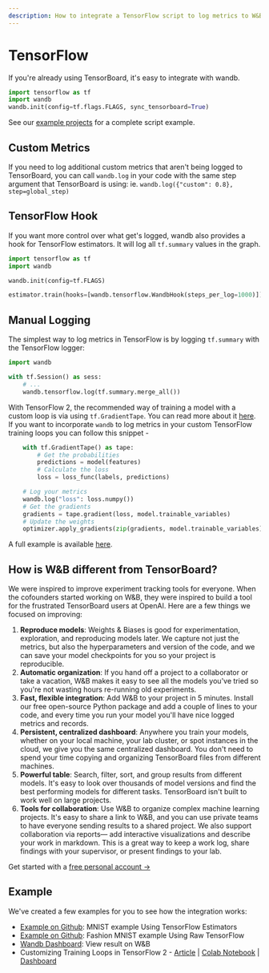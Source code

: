```yaml
---
description: How to integrate a TensorFlow script to log metrics to W&B
---
```


# TensorFlow

If you're already using TensorBoard, it's easy to integrate with wandb.

```python
import tensorflow as tf
import wandb
wandb.init(config=tf.flags.FLAGS, sync_tensorboard=True)
```

See our [example projects](../examples.md) for a complete script example.

## Custom Metrics

If you need to log additional custom metrics that aren't being logged to TensorBoard, you can call `wandb.log` in your code with the same step argument that TensorBoard is using: ie. `wandb.log({"custom": 0.8}, step=global_step)`

## TensorFlow Hook

If you want more control over what get's logged, wandb also provides a hook for TensorFlow estimators. It will log all `tf.summary` values in the graph.

```python
import tensorflow as tf
import wandb

wandb.init(config=tf.FLAGS)

estimator.train(hooks=[wandb.tensorflow.WandbHook(steps_per_log=1000)])
```

## Manual Logging

The simplest way to log metrics in TensorFlow is by logging `tf.summary` with the TensorFlow logger:

```python
import wandb

with tf.Session() as sess:
    # ...
    wandb.tensorflow.log(tf.summary.merge_all())
```

With TensorFlow 2, the recommended way of training a model with a custom loop is via using `tf.GradientTape`. You can read more about it [here](https://www.tensorflow.org/tutorials/customization/custom_training_walkthrough). If you want to incorporate `wandb` to log metrics in your custom TensorFlow training loops you can follow this snippet -

```python
    with tf.GradientTape() as tape:
        # Get the probabilities
        predictions = model(features)
        # Calculate the loss
        loss = loss_func(labels, predictions)

    # Log your metrics
    wandb.log("loss": loss.numpy())
    # Get the gradients
    gradients = tape.gradient(loss, model.trainable_variables)
    # Update the weights
    optimizer.apply_gradients(zip(gradients, model.trainable_variables))
```

A full example is available [here](https://www.wandb.com/articles/wandb-customizing-training-loops-in-tensorflow-2).

## How is W&B different from TensorBoard?

We were inspired to improve experiment tracking tools for everyone. When the cofounders started working on W&B, they were inspired to build a tool for the frustrated TensorBoard users at OpenAI. Here are a few things we focused on improving:

1. **Reproduce models**: Weights & Biases is good for experimentation, exploration, and reproducing models later. We capture not just the metrics, but also the hyperparameters and version of the code, and we can save your model checkpoints for you so your project is reproducible.
2. **Automatic organization**: If you hand off a project to a collaborator or take a vacation, W&B makes it easy to see all the models you've tried so you're not wasting hours re-running old experiments.
3. **Fast, flexible integration**: Add W&B to your project in 5 minutes. Install our free open-source Python package and add a couple of lines to your code, and every time you run your model you'll have nice logged metrics and records.
4. **Persistent, centralized dashboard**: Anywhere you train your models, whether on your local machine, your lab cluster, or spot instances in the cloud, we give you the same centralized dashboard. You don't need to spend your time copying and organizing TensorBoard files from different machines.
5. **Powerful table**: Search, filter, sort, and group results from different models. It's easy to look over thousands of model versions and find the best performing models for different tasks. TensorBoard isn't built to work well on large projects.
6. **Tools for collaboration**: Use W&B to organize complex machine learning projects. It's easy to share a link to W&B, and you can use private teams to have everyone sending results to a shared project. We also support collaboration via reports— add interactive visualizations and describe your work in markdown. This is a great way to keep a work log, share findings with your supervisor, or present findings to your lab.

Get started with a [free personal account →](http://app.wandb.ai/)

## Example

We've created a few examples for you to see how the integration works:

* [Example on Github](https://github.com/wandb/examples/blob/master/examples/tensorflow/tf-estimator-mnist/mnist.py): MNIST example Using TensorFlow Estimators
* [Example on Github](https://github.com/wandb/examples/blob/master/examples/tensorflow/tf-cnn-fashion/train.py): Fashion MNIST example Using Raw TensorFlow
* [Wandb Dashboard](https://app.wandb.ai/l2k2/examples-tf-estimator-mnist/runs/p0ifowcb): View result on W&B
* Customizing Training Loops in TensorFlow 2 - [Article](https://www.wandb.com/articles/wandb-customizing-training-loops-in-tensorflow-2) \| [Colab Notebook](https://colab.research.google.com/drive/1JCpAbjkCFhYMT7LCQ399y35TS3jlMpvM) \| [Dashboard](https://app.wandb.ai/sayakpaul/custom_training_loops_tf)

